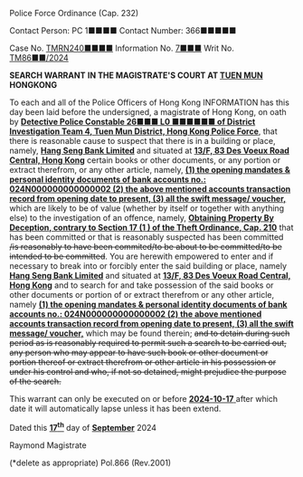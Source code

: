 Police Force Ordinance
(Cap. 232)

Contact Person: PC 1■■■■
Contact Number: 366■■■■■

Case No. <u>TMRN240■■■■</u>
Information No. <u>7■■■</u>
Writ No. <u>TM86■■/2024</u>

**SEARCH WARRANT**
**IN THE MAGISTRATE'S COURT AT <u>TUEN MUN</u> HONGKONG**

To each and all of the Police Officers of Hong Kong
INFORMATION has this day been laid before the undersigned, a magistrate of Hong Kong, on oath by **<u>Detective Police Constable 26■■■ L0 ■■■■■■ of District Investigation Team 4, Tuen Mun District, Hong Kong Police Force</u>**, that there is reasonable cause to suspect that there is in a building or place, namely, **<u>Hang Seng Bank Limited</u>** and situated at **<u>13/F, 83 Des Voeux Road Central, Hong Kong</u>** certain books or other documents, or any portion or extract therefrom, or any other article, namely, **<u>(1) the opening mandates & personal identity documents of bank accounts no.:  024N000000000000002 (2) the above mentioned accounts transaction record from opening date to present, (3) all the swift message/ voucher,</u>** which are likely to be of value (whether by itself or together with anything else) to the investigation of an offence, namely, **<u>Obtaining Property By Deception, contrary to Section 17 (1 ) of the Theft Ordinance, Cap. 210</u>** that has been committed or that is reasonably suspected has been committed ~~/is reasonably to have been commited/to be about to be committed/to be intended to be committed~~.
You are herewith empowered to enter and if necessary to break into or forcibly enter the said building or place, namely **<u>Hang Seng Bank Limited</u>** and situated at **<u>13/F, 83 Des Voeux Road Central, Hong Kong</u>** and to search for and take possession of the said books or other documents or portion of or extract therefrom or any other article, namely **<u>(1) the opening mandates & personal identity documents of bank accounts no.:  024N000000000000002 (2) the above mentioned accounts transaction record from opening date to present, (3) all the swift message/ voucher,</u>** which may be found therein; ~~and to detain during such period as is reasonably required to permit such a search to be carried out, any person who may appear to have such book or other document or portion thereof or extract therefrom or other article in his possession or under his control and who, if not so detained, might prejudice the purpose of the search.~~

This warrant can only be executed on or before <u> **2024-10-17** </u> after which date it will automatically lapse unless it has been extend.

Dated this <u> **17<sup>th</sup>**</u> day of <u> **September**</u> 2024

Raymond
Magistrate

(\*delete as appropriate)
Pol.866 (Rev.2001)